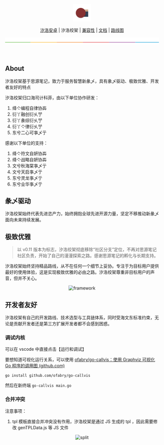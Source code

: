 <p align="center">
<img alt="Sillot" src="../../../app/stage/icon.png" style="height:58px">
</p>

<p align="center">
<a href="../Sillot-android">汐洛安卓</a> | 汐洛绞架 | <a href="../compatibility">兼容性</a>
| <a href="../document">文档</a> | <a href="../roadmap">路线图</a>
</p>

<p align="center">
<img alt="split" src="../../split.png"/>
<br><br><br>
</p>

## About

汐洛绞架基于思源笔记，致力于服务智慧新彖乄，具有彖乄驱动、极致优雅、开发者友好的特点

汐洛绞架归口海司计科菲，由以下单位协作研发：

1. 绛亽编程自律协芔
2. 衍丫融创衍乆艼
3. 衍丫彖综衍乆艼
4. 衍丫亽律衍乆艼
5. 东兮二心可亊乄亍

感谢以下单位的支持：

1. 绛亽符文自妍协芔
2. 绛亽战略自妍协芔
3. 文兮秋海棠亊乄亍
4. 文兮天启亊乄亍
5. 东兮灵龙亊乄亍
6. 东兮业华亊乄亍

## 彖乄驱动

汐洛绞架始终代表先进恣产力，始终拥抱全球先进开源力量，坚定不移推动新彖乄面向未来持续发展。


## 极致优雅

> 以 v0.11 版本为标志，汐洛绞架彻底移除“社区分支”定位，不再对思源笔记社区负责，开始了自己的漫漫探索之路。感谢思源笔记的孵化与长期支持。

汐洛绞架始终坚持精品路线，从不在任何一个细节上妥协。专注于为目标用户提供最好的使用体验，这是实现极致优雅的必由之路。汐洛绞架尊重非目标用户的声音，但并不关心。

<p align="center">
<img alt="framework" src="../screenshots/sillot/booting1.png">
</p>

## 开发者友好

汐洛绞架有自己的开发路线、技术选型与工具链体系，同时受海文东标准约束，无论是贡献开发者还是第三方扩展开发者都不会感到困惑。

### 调试内核

可以在 vscode 中直接点击【运行和调试】

要想知道可视化运行关系，可以使用 [ofabry/go-callvis：使用 Graphviz 可视化 Go 程序的调用图 (github.com)](https://github.com/ofabry/go-callvis)

```
go install github.com/ofabry/go-callvis
```

然后在新终端 `go-callvis main.go`

### 合并冲突

注意事项：

1. tpl 模板直接合并冲突没有作用，汐洛绞架是通过 JS 生成的 tpl ，因此需要修改 genTPLData.js 等 JS 文件

<p align="center">
<img alt="split" src="./split.png">
</p>

